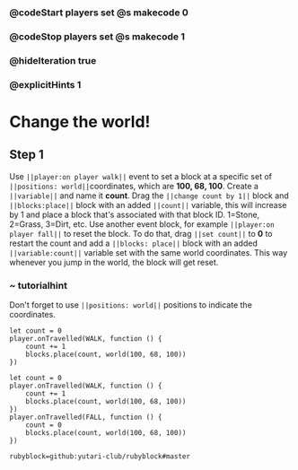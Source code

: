 ### @codeStart players set @s makecode 0
### @codeStop players set @s makecode 1

### @hideIteration true 
### @explicitHints 1

# Change the world!

## Step 1
Use ``||player:on player walk||`` event to set a block at a specific set of ``||positions: world||``coordinates, which are **100, 68, 100**. Create a ``||variable||`` and name it **count**. Drag the ``||change count by 1||`` block and ``||blocks:place||`` block with an added ``||count||`` variable, this will increase by 1 and place a block that's associated with that block ID. 1=Stone, 2=Grass, 3=Dirt, etc. Use another event block, for example ``||player:on player fall||`` to reset the block. To do that, drag ``||set count||`` to **0** to restart the count and add a ``||blocks: place||`` block with an added ``||variable:count||`` variable set with the same world coordinates. This way whenever you jump in the world, the block will get reset. 

### ~ tutorialhint 
Don't forget to use ``||positions: world||`` positions to indicate the coordinates. 

```blocks
let count = 0
player.onTravelled(WALK, function () {
    count += 1
    blocks.place(count, world(100, 68, 100))
})
```


```ghost
let count = 0
player.onTravelled(WALK, function () {
    count += 1
    blocks.place(count, world(100, 68, 100))
})
player.onTravelled(FALL, function () {
    count = 0
    blocks.place(count, world(100, 68, 100))
})
```

```package
rubyblock=github:yutari-club/rubyblock#master
```